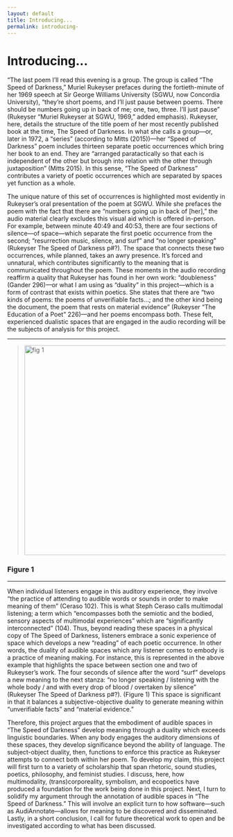 ```yaml
---
layout: default
title: Introducing...
permalink: introducing-
---
```

<!-- Add an essay or interpretive material below this line,
using HTML or markdown.  Do not modify this file above this line -->
# Introducing...

“The last poem I’ll read this evening is a group. The group is called “The Speed of Darkness,” Muriel Rukeyser prefaces during the fortieth-minute of her 1969 speech at Sir George Williams University (SGWU, now Concordia University), “they’re short poems, and I’ll just pause between poems. There should be numbers going up in back of me; one, two, three. I’ll just pause” (Rukeyser “Muriel Rukeyser at SGWU, 1969,” added emphasis). Rukeyser, here, details the structure of the title poem of her most recently published book at the time, The Speed of Darkness. In what she calls a group—or, later in 1972, a “series” (according to Mitts (2015))—her “Speed of Darkness” poem includes thirteen separate poetic occurrences which bring her book to an end. They are “arranged paratactically so that each is independent of the other but brough into relation with the other through juxtaposition” (Mitts 2015). In this sense, “The Speed of Darkness” contributes a variety of poetic occurrences which are separated by spaces yet function as a whole.

The unique nature of this set of occurrences is highlighted most evidently in Rukeyser’s oral presentation of the poem at SGWU. While she prefaces the poem with the fact that there are “numbers going up in back of [her],” the audio material clearly excludes this visual aid which is offered in-person. For example, between minute 40:49 and 40:53, there are four sections of silence—of space—which separate the first poetic occurrence from the second; “resurrection music, silence, and surf” and “no longer speaking” (Rukeyser The Speed of Darkness p#?). The space that connects these two occurrences, while planned, takes an awry presence. It’s forced and unnatural, which contributes significantly to the meaning that is communicated throughout the poem. These moments in the audio recording reaffirm a quality that Rukeyser has found in her own work: “doubleness” (Gander 296)—or what I am using as “duality” in this project—which is a form of contrast that exists within poetics. She states that there are “two kinds of poems: the poems of unverifiable facts…; and the other kind being the document, the poem that rests on material evidence” (Rukeyser “The Education of a Poet” 226)—and her poems encompass both. These felt, experienced dualistic spaces that are engaged in the audio recording will be the subjects of analysis for this project.

---

> <img width="484" alt="fig 1" src="https://user-images.githubusercontent.com/112954339/207118064-cbd1aa36-ffac-43b9-93cf-cad0dfc93ce5.png">

### Figure 1
---

When individual listeners engage in this auditory experience, they involve “the practice of attending to audible words or sounds in order to make meaning of them” (Ceraso 102). This is what Steph Ceraso calls multimodal listening; a term which “encompasses both the semiotic and the bodied, sensory aspects of multimodal experiences” which are “significantly interconnected” (104). Thus, beyond reading these spaces in a physical copy of The Speed of Darkness, listeners embrace a sonic experience of space which develops a new “reading” of each poetic occurrence. In other words, the duality of audible spaces which any listener comes to embody is a practice of meaning making. For instance, this is represented in the above example that highlights the space between section one and two of Rukeyser’s work. The four seconds of silence after the word “surf” develops a new meaning to the next stanza: “no longer speaking / listening with the whole body / and with every drop of blood / overtaken by silence” (Rukeyser The Speed of Darkness p#?). (Figure 1) This space is significant in that it balances a subjective-objective duality to generate meaning within “unverifiable facts” and “material evidence.”

Therefore, this project argues that the embodiment of audible spaces in “The Speed of Darkness” develop meaning through a duality which exceeds linguistic boundaries. When any body engages the auditory dimensions of these spaces, they develop significance beyond the ability of language. The subject-object duality, then, functions to enforce this practice as Rukeyser attempts to connect both within her poem. To develop my claim, this project will first turn to a variety of scholarship that span rhetoric, sound studies, poetics, philosophy, and feminist studies. I discuss, here, how multimodality, (trans)corporeality, symbolism, and ecopoetics have produced a foundation for the work being done in this project. Next, I turn to solidify my argument through the annotation of audible spaces in “The Speed of Darkness.” This will involve an explicit turn to how software—such as AudiAnnotate—allows for meaning to be discovered and disseminated. Lastly, in a short conclusion, I call for future theoretical work to open and be investigated according to what has been discussed. 
